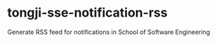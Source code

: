 # tongji-sse-notification-rss
Generate RSS feed for notifications in School of Software Engineering
